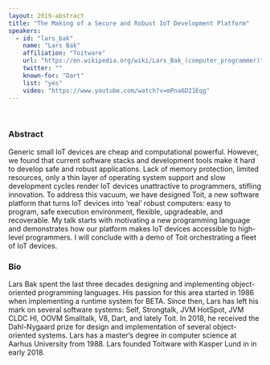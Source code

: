 ```yaml
---
layout: 2019-abstract
title: "The Making of a Secure and Robust IoT Development Platform"
speakers:
  - id: "lars_bak"
    name: "Lars Bak"
    affiliation: "Toitware"
    url: "https://en.wikipedia.org/wiki/Lars_Bak_(computer_programmer)"
    twitter: ""
    known-for: "Dart"
    list: "yes"
    video: "https://www.youtube.com/watch?v=mPna6D21Eqg"
---
```


<br/>

### Abstract

Generic small IoT devices are cheap and computational powerful. However, we found that current software stacks and development tools make it hard to develop safe and robust applications. Lack of memory protection, limited resources, only a thin layer of operating system support and slow development cycles render IoT devices unattractive to programmers, stifling innovation. To address this vacuum, we have designed Toit, a new software platform that turns IoT devices into ‘real’ robust computers: easy to program, safe execution environment, flexible, upgradeable, and recoverable. My talk starts with motivating a new programming language and demonstrates how our platform makes IoT devices accessible to high-level programmers. I will conclude with a demo of Toit orchestrating a fleet of IoT devices.

### Bio

Lars Bak spent the last three decades designing and implementing object-oriented programming languages. His passion for this area started in 1986 when implementing a runtime system for BETA. Since then, Lars has left his mark on several software systems: Self, Strongtalk, JVM HotSpot, JVM CLDC HI, OOVM Smalltalk, V8, Dart, and lately Toit. In 2018, he received the Dahl-Nygaard prize for design and implementation of several object-oriented systems. Lars has a master’s degree in computer science at Aarhus University from 1988. Lars founded Toitware with Kasper Lund in in early 2018.
